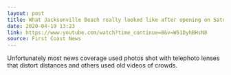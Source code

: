 ```yaml
---
layout: post
title: What Jacksonville Beach really looked like after opening on Saturday
date: 2020-04-19 13:23
link: https://www.youtube.com/watch?time_continue=8&v=W51DyhBHsN8
source: First Coast News
---
```

Unfortunately most news coverage used photos shot with telephoto lenses that distort distances and others used old videos of crowds.